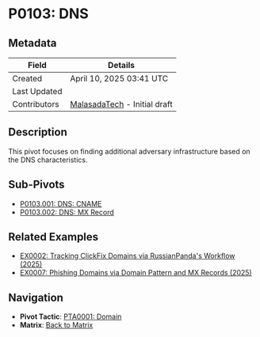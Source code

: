 # P0103: DNS

## Metadata
| Field          | Details                                      |
|----------------|----------------------------------------------|
| Created        | April 10, 2025 03:41 UTC                    |
| Last Updated   |                     |
| Contributors   | [MalasadaTech](../contributors.md#malasadatech) - Initial draft |

## Description
This pivot focuses on finding additional adversary infrastructure based on the DNS characteristics.

## Sub-Pivots
- [P0103.001: DNS: CNAME](../../pivots/P0103.001.md)
- [P0103.002: DNS: MX Record](../../pivots/P0103.002.md)

## Related Examples
- [EX0002: Tracking ClickFix Domains via RussianPanda's Workflow (2025)](../examples/EX0002.md)
- [EX0007: Phishing Domains via Domain Pattern and MX Records (2025)](../examples/EX0007.md)

## Navigation
- **Pivot Tactic**: [PTA0001: Domain](../pivot-tactics/PTA0001/main.md)
- **Matrix**: [Back to Matrix](../matrix.md)